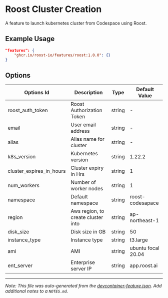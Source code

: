 # Roost Cluster Creation

A feature to launch kubernetes cluster from Codespace using Roost.

## Example Usage

```json
"features": {
    "ghcr.io/roost-io/features/roost:1.0.0": {}
}
```

## Options

| Options Id | Description | Type | Default Value |
|-----|-----|-----|-----|
| roost_auth_token | Roost Authorization Token | string | - |
| email | User email address | string | - |
| alias | Alias name for cluster | string | - |
| k8s_version | Kubernetes version | string | 1.22.2 |
| cluster_expires_in_hours | Cluster expiry in Hrs | string | 1 |
| num_workers | Number of worker nodes | string | 1 |
| namespace | Default namespace | string | roost-codesapace |
| region | Aws region, to create cluster into | string | ap-northeast-1 |
| disk_size | Disk size in GB | string | 50 |
| instance_type | Instance type | string | t3.large |
| ami | AMI | string | ubuntu focal 20.04 |
| ent_server | Enterprise server IP | string | app.roost.ai |



---

_Note: This file was auto-generated from the [devcontainer-feature.json](https://github.com/roost-io/features/blob/main/src/roost/devcontainer-feature.json).  Add additional notes to a `NOTES.md`._
